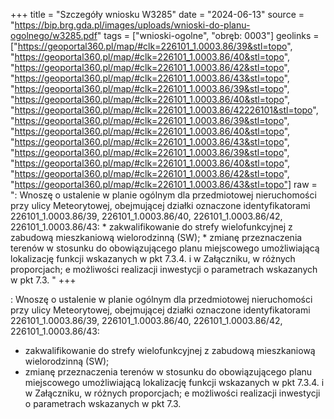 +++
title = "Szczegóły wniosku W3285"
date = "2024-06-13"
source = "https://bip.brg.gda.pl/images/uploads/wnioski-do-planu-ogolnego/w3285.pdf"
tags = ["wnioski-ogolne", "obręb: 0003"]
geolinks = ["https://geoportal360.pl/map/#clk=226101_1.0003.86/39&stl=topo", "https://geoportal360.pl/map/#clk=226101_1.0003.86/40&stl=topo", "https://geoportal360.pl/map/#clk=226101_1.0003.86/42&stl=topo", "https://geoportal360.pl/map/#clk=226101_1.0003.86/43&stl=topo", "https://geoportal360.pl/map/#clk=226101_1.0003.86/39&stl=topo", "https://geoportal360.pl/map/#clk=226101_1.0003.86/40&stl=topo", "https://geoportal360.pl/map/#clk=226101_1.0003.86/42226101&stl=topo", "https://geoportal360.pl/map/#clk=226101_1.0003.86/39&stl=topo", "https://geoportal360.pl/map/#clk=226101_1.0003.86/40&stl=topo", "https://geoportal360.pl/map/#clk=226101_1.0003.86/43&stl=topo", "https://geoportal360.pl/map/#clk=226101_1.0003.86/39&stl=topo", "https://geoportal360.pl/map/#clk=226101_1.0003.86/40&stl=topo", "https://geoportal360.pl/map/#clk=226101_1.0003.86/42&stl=topo", "https://geoportal360.pl/map/#clk=226101_1.0003.86/43&stl=topo"]
raw = ": Wnoszę o ustalenie w planie ogólnym dla przedmiotowej nieruchomości przy ulicy Meteorytowej, obejmującej działki oznaczone identyfikatorami 226101_1.0003.86/39, 226101_1.0003.86/40, 226101_1.0003.86/42, 226101_1.0003.86/43: * zakwalifikowanie do strefy wielofunkcyjnej z zabudową mieszkaniową wielorodzinną (SW); * zmianę przeznaczenia terenów w stosunku do obowiązującego planu miejscowego umożliwiającą lokalizację funkcji wskazanych w pkt 7.3.4. i w Załączniku, w różnych proporcjach; e możliwości realizacji inwestycji o parametrach wskazanych w pkt 7.3. "
+++

: Wnoszę o ustalenie w planie ogólnym dla przedmiotowej nieruchomości przy ulicy
Meteorytowej, obejmującej działki oznaczone identyfikatorami 226101_1.0003.86/39,
226101_1.0003.86/40, 226101_1.0003.86/42, 226101_1.0003.86/43:
* zakwalifikowanie do strefy wielofunkcyjnej z zabudową mieszkaniową wielorodzinną (SW);
* zmianę przeznaczenia terenów w stosunku do obowiązującego planu miejscowego umożliwiającą
lokalizację funkcji wskazanych w pkt 7.3.4. i w Załączniku, w różnych proporcjach;
e możliwości realizacji inwestycji o parametrach wskazanych w pkt 7.3.



